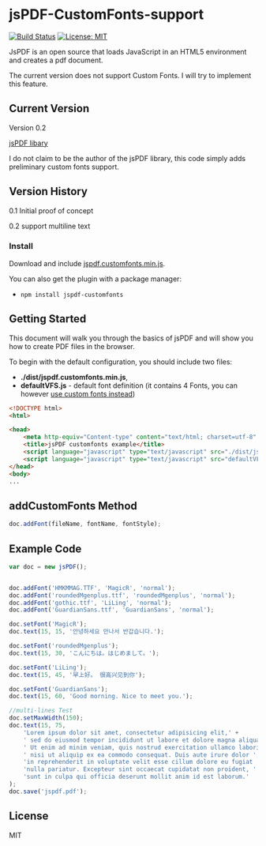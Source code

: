 # jsPDF-CustomFonts-support
[![Build Status](https://travis-ci.org/sphilee/jsPDF-CustomFonts-support.svg?branch=master)](https://travis-ci.org/sphilee/jsPDF-CustomFonts-support/branches)
[![License: MIT](https://img.shields.io/badge/License-MIT-yellow.svg)](https://opensource.org/licenses/MIT)

JsPDF is an open source that loads JavaScript in an HTML5 environment and creates a pdf document.

The current version does not support Custom Fonts. I will try to implement this feature.


## Current Version

Version 0.2

[jsPDF libary](http://parall.ax/products/jspdf)

I do not claim to be the author of the jsPDF library, this code simply adds preliminary custom fonts support.

## Version History

0.1 Initial proof of concept

0.2 support multiline text


### Install

Download and include [jspdf.customfonts.min.js](https://raw.githubusercontent.com/sphilee/jsPDF-CustomFonts-support/master/dist/jspdf.customfonts.min.js).

You can also get the plugin with a package manager:
- ```npm install jspdf-customfonts```


## Getting Started

This document will walk you through the basics of jsPDF and will show you how to create PDF files in the browser.

To begin with the default configuration, you should include two files:

* **./dist/jspdf.customfonts.min.js**,
* **defaultVFS.js** - default font definition (it contains 4 Fonts, you can however [use custom fonts instead](https://www.giftofspeed.com/base64-encoder/))

```html
<!DOCTYPE html>
<html>

<head>
    <meta http-equiv="Content-type" content="text/html; charset=utf-8" />
    <title>jsPDF customfonts example</title>
    <script language="javascript" type="text/javascript" src="./dist/jspdf.customfonts.min.js"></script>
    <script language="javascript" type="text/javascript" src="defaultVFS.js"></script>
</head>
<body>
...
```

## addCustomFonts Method

```javascript
doc.addFont(fileName, fontName, fontStyle);

```

## Example Code

```javascript
var doc = new jsPDF();


doc.addFont('HMKMMAG.TTF', 'MagicR', 'normal');
doc.addFont('roundedMgenplus.ttf', 'roundedMgenplus', 'normal');
doc.addFont('gothic.ttf', 'LiLing', 'normal');
doc.addFont('GuardianSans.ttf', 'GuardianSans', 'normal');

doc.setFont('MagicR');
doc.text(15, 15, '안녕하세요 만나서 반갑습니다.');

doc.setFont('roundedMgenplus');
doc.text(15, 30, 'こんにちは。はじめまして。');

doc.setFont('LiLing');
doc.text(15, 45, '早上好。 很高兴见到你');

doc.setFont('GuardianSans');
doc.text(15, 60, 'Good morning. Nice to meet you.');

//multi-lines Test
doc.setMaxWidth(150);
doc.text(15, 75,
    'Lorem ipsum dolor sit amet, consectetur adipisicing elit,' +
    ' sed do eiusmod tempor incididunt ut labore et dolore magna aliqua.' +
    ' Ut enim ad minim veniam, quis nostrud exercitation ullamco laboris' +
    ' nisi ut aliquip ex ea commodo consequat. Duis aute irure dolor ' +
    'in reprehenderit in voluptate velit esse cillum dolore eu fugiat ' +
    'nulla pariatur. Excepteur sint occaecat cupidatat non proident, ' +
    'sunt in culpa qui officia deserunt mollit anim id est laborum.'
);
doc.save('jspdf.pdf');

```

## License
MIT
